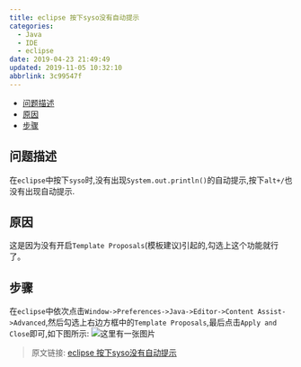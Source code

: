 ```yaml
---
title: eclipse 按下syso没有自动提示
categories: 
  - Java
  - IDE
  - eclipse
date: 2019-04-23 21:49:49
updated: 2019-11-05 10:32:10
abbrlink: 3c99547f
---
```

- [问题描述](/blog/3c99547f/#问题描述)
- [原因](/blog/3c99547f/#原因)
- [步骤](/blog/3c99547f/#步骤)

<!--more-->
<script src="https://cdn.bootcss.com/jquery/3.4.0/jquery.slim.min.js"></script>
<script>$(document).ready(function () {$(".post-body > ul:nth-child(1)").hide();});</script>

<!--end-->
## 问题描述 ##
在`eclipse`中按下`syso`时,没有出现`System.out.println()`的自动提示,按下`alt+/`也没有出现自动提示.
## 原因 ##
这是因为没有开启`Template Proposals`(模板建议)引起的,勾选上这个功能就行了。
## 步骤 ##
在`eclipse`中依次点击`Window->Preferences->Java->Editor->Content Assist->Advanced`,然后勾选上右边方框中的`Template Proposals`,最后点击`Apply and Close`即可,如下图所示:
![这里有一张图片](https://image-1257720033.cos.ap-shanghai.myqcloud.com/blog/Java/IDESetting/eclipse/CanNotSYSO/1.png)

>原文链接: [eclipse 按下syso没有自动提示](https://lanlan2017.github.io/blog/3c99547f/)
